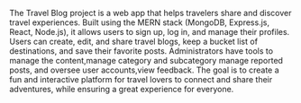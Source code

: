 The Travel Blog project is a web app that helps travelers share and discover travel experiences. Built using the MERN stack (MongoDB, Express.js, React, Node.js), it allows users to sign up, log in, and manage their profiles. Users can create, edit, and share travel blogs, keep a bucket list of destinations, and save their favorite posts. Administrators have tools to manage the content,manage category and subcategory manage reported posts, and oversee user accounts,view feedback. The goal is to create a fun and interactive platform for travel lovers to connect and share their adventures, while ensuring a great experience for everyone.
